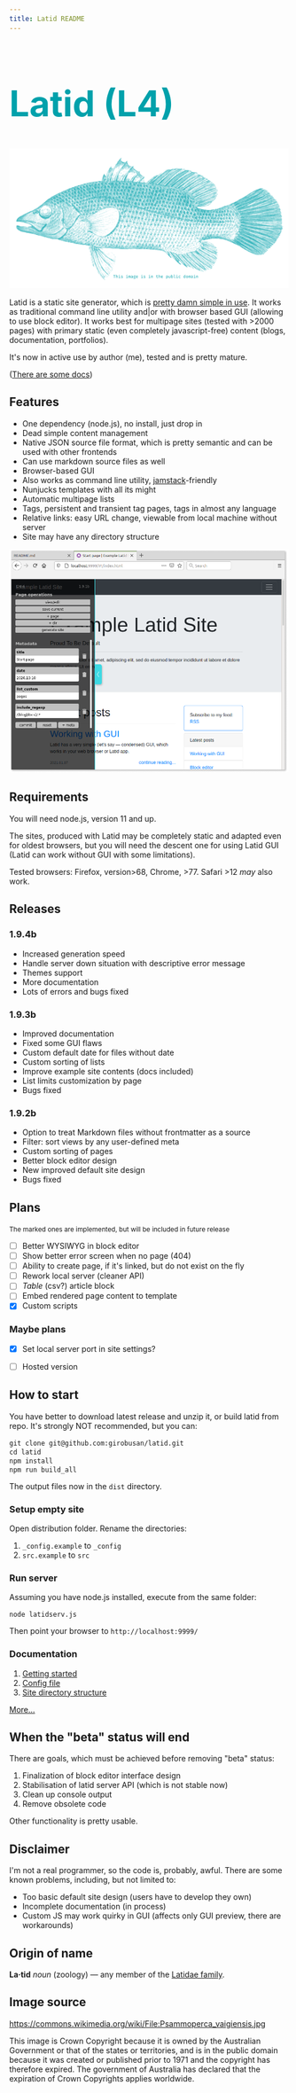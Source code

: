 ```yaml
---
title: Latid README
---
```

<span style='color:#00a1ab'>
<h1 style='font-size:4rem'> Latid (L4)</h1>
</span>

![Latid](docs/pix/readme_image.png)

Latid is a static site generator, which is [pretty damn simple in use](docs/en/required_knowledge.md).
It works as traditional command line utility and|or with browser based GUI (allowing to use block editor). 
It works best for multipage sites (tested with >2000 pages) with primary static 
(even completely javascript-free) content (blogs, documentation, portfolios).

It's now in active use by author (me), tested and is pretty mature.

([There are some docs](docs/en/index.md))

## Features

- One dependency (node.js), no install, just drop in
- Dead simple content management 
- Native JSON source file format, which is pretty semantic and can be used with other frontends
- Can use markdown source files as well
- Browser-based GUI
- Also works as command line utility, [jamstack](https://jamstack.org)-friendly
- Nunjucks templates with all its might
- Automatic multipage lists
- Tags, persistent and transient tag pages, tags in almost any language
- Relative links: easy URL change, viewable from local machine without server
- Site may have any directory structure

![screenshot](docs/pix/readme_cover.png) 

## Requirements

You will need node.js, version 11 and up.

The sites, produced with Latid may be completely static and adapted even 
for oldest browsers, but you will need the descent one for using Latid GUI (Latid can 
  work without GUI with some limitations). 

Tested browsers: Firefox, version>68, Chrome, >77. Safari >12 _may_ also work. 

## Releases

### 1.9.4b

- Increased generation speed
- Handle server down situation with descriptive error message
- Themes support 
- More documentation
- Lots of errors and bugs fixed

### 1.9.3b

-  Improved documentation
-  Fixed some GUI flaws 
-  Custom default date for files without date
-  Custom sorting of lists
-  Improve example site contents (docs included)
-  List limits customization by page
-  Bugs fixed


### 1.9.2b

- Option to treat Markdown files without frontmatter as a source 
- Filter: sort views by any user-defined meta 
- Custom sorting of pages 
- Better block editor design
- New improved default site design
- Bugs fixed


## Plans 
<small>The marked ones are implemented, but will be included in future release</small>

- [ ] Better WYSIWYG in block editor
- [ ] Show better error screen when no page (404)
- [ ] Ability to create page, if it's linked, but do not exist on the fly
- [ ] Rework local server (cleaner API)
- [ ] _Table_ (csv?) article block
- [ ] Embed rendered page content to template
- [x] Custom scripts 

### Maybe plans

- [x] Set local server port in site settings?
- [ ] Hosted version 


## How to start 

You have better to download latest release and unzip it, or build latid from repo.
It's strongly NOT recommended, but you can:

    git clone git@github.com:girobusan/latid.git
    cd latid 
    npm install
    npm run build_all

The output files now in the `dist` directory.


### Setup empty site

Open distribution folder. Rename the directories:

1. `_config.example` to `_config`
2. `src.example` to `src`

### Run server

Assuming you have node.js installed, execute from the same folder:

    node latidserv.js

Then point your browser to `http://localhost:9999/` 

### Documentation

1. [Getting started](docs/en/gettingstarted.md)
2. [Config file](docs/en/settings_json.md)
2. [Site directory structure](docs/en/site_directory_structure.md)

[More...](docs/en/index.md) 

## When the "beta" status will end

There are goals, which must be achieved before removing "beta" status:

1. Finalization of block editor interface design
2. Stabilisation of latid server API (which is not stable now)
3. Clean up console output
4. Remove obsolete code

Other functionality is pretty usable. 

## Disclaimer

I'm not a real programmer, so the code is, probably, awful. There are some known problems, including, but not limited to:

- Too basic default site design (users have to develop they own)
- Incomplete documentation (in process)
- Custom JS may work quirky in GUI (affects only GUI preview, there are workarounds)

## Origin of name
**La·tid**  *noun* (zoology) — any member of the [Latidae family](https://en.wikipedia.org/wiki/Latidae).

## Image source

https://commons.wikimedia.org/wiki/File:Psammoperca_vaigiensis.jpg

This image is Crown Copyright because it is owned by the Australian Government 
or that of the states or territories, and is in the public domain because 
it was created or published prior to 1971 and the copyright has therefore 
expired. The government of Australia has declared that the expiration 
of Crown Copyrights applies worldwide.

